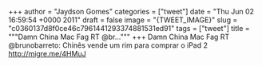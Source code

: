 
+++
author = "Jaydson Gomes"
categories = ["tweet"]
date = "Thu Jun 02 16:59:54 +0000 2011"
draft = false
image = "{TWEET_IMAGE}"
slug = "c0360137d8f0ce46c7961441293374881531ed91"
tags = ["tweet"]
title = """Damn China Mac Fag RT @br..."""
+++
Damn China Mac Fag RT @brunobarreto: Chinês vende um rim para comprar o iPad 2 http://migre.me/4HMuJ
